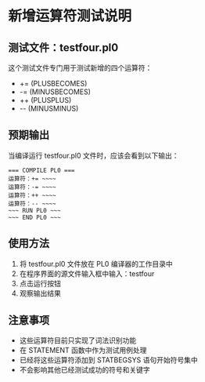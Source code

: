 # 新增运算符测试说明

## 测试文件：testfour.pl0

这个测试文件专门用于测试新增的四个运算符：

- += (PLUSBECOMES)
- -= (MINUSBECOMES)
- ++ (PLUSPLUS)
- -- (MINUSMINUS)

## 预期输出

当编译运行 testfour.pl0 文件时，应该会看到以下输出：

```
=== COMPILE PL0 ===
运算符：+= ~~~~
运算符：-= ~~~~
运算符：++ ~~~~
运算符：-- ~~~~
~~~ RUN PL0 ~~~
~~~ END PL0 ~~~
```

## 使用方法

1. 将 testfour.pl0 文件放在 PL0 编译器的工作目录中
2. 在程序界面的源文件输入框中输入：testfour
3. 点击运行按钮
4. 观察输出结果

## 注意事项

- 这些运算符目前只实现了词法识别功能
- 在 STATEMENT 函数中作为测试用例处理
- 已经将这些运算符添加到 STATBEGSYS 语句开始符号集中
- 不会影响其他已经测试成功的符号和关键字
